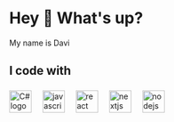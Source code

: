 <p align="center">

</p>




<h1 align="left">Hey 👋 What's up?</h1>


<p align="left">My name is Davi</p>


<h2 align="left">I code with</h2>

###

<div align="left">
 <img src="https://www.vikingsoftware.com/wp-content/uploads/2024/02/C.png" height="40" alt="C# logo"  />
  <img width="12" />
  <img src="https://cdn.jsdelivr.net/gh/devicons/devicon/icons/javascript/javascript-original.svg" height="40" alt="javascript logo"  />
  <img width="12" />
  <img src="https://cdn.jsdelivr.net/gh/devicons/devicon/icons/react/react-original.svg" height="40" alt="react logo"  />
  <img width="12" />
  <img src="https://cdn.jsdelivr.net/gh/devicons/devicon/icons/nextjs/nextjs-original.svg" height="40" alt="nextjs logo"  />
  <img width="12" />
  <img src="https://cdn.jsdelivr.net/gh/devicons/devicon/icons/nodejs/nodejs-original.svg" height="40" alt="nodejs logo"  />
</div>
